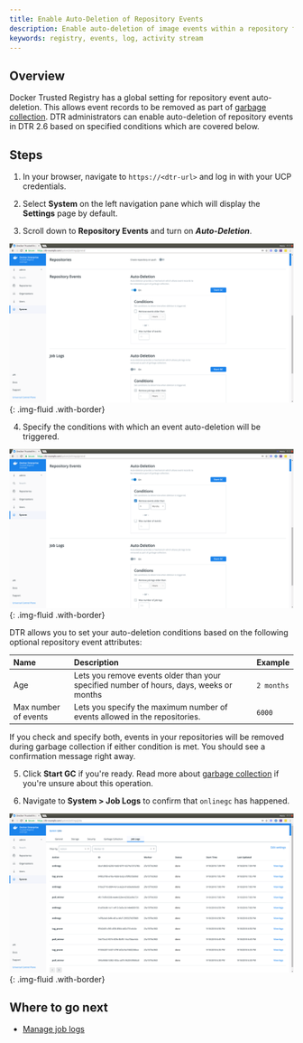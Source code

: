 ```yaml
---
title: Enable Auto-Deletion of Repository Events
description: Enable auto-deletion of image events within a repository for maintenance.
keywords: registry, events, log, activity stream
---
```


## Overview 

Docker Trusted Registry has a global setting for repository event auto-deletion. This allows event records to be removed as part of [garbage collection](../admin/configure/garbage-collection.md). DTR administrators can enable auto-deletion of repository events in DTR 2.6 based on specified conditions which are covered below.

## Steps

1. In your browser, navigate to `https://<dtr-url>` and log in with your UCP credentials. 

2. Select **System** on the left navigation pane which will display the **Settings** page by default.

3. Scroll down to **Repository Events** and turn on ***Auto-Deletion***.

![](../../images/auto-delete-repo-events-0.png){: .img-fluid .with-border}

4. Specify the conditions with which an event auto-deletion will be triggered.

![](../../images/auto-delete-repo-events-1.png){: .img-fluid .with-border}

DTR allows you to set your auto-deletion conditions based on the following optional repository event attributes:

| Name            | Description                                        | Example           |
|:----------------|:---------------------------------------------------| :----------------|
| Age        | Lets you remove events older than your specified number of  hours, days, weeks or months| `2 months` |
| Max number of events  | Lets you specify the maximum number of events allowed in the repositories.  | `6000` |

If you check and specify both, events in your repositories will be removed during garbage collection if either condition is met. You should see a confirmation message right away.

5. Click **Start GC** if you're ready. Read more about [garbage collection](../admin/configure/garbage-collection/#under-the-hood) if you're unsure about this operation.

6. Navigate to **System > Job Logs** to confirm that `onlinegc` has happened.

![](../../images/auto-delete-repo-events-2.png){: .img-fluid .with-border}

## Where to go next

- [Manage job logs](../admin/configure/manage-job-logs.md)
 
